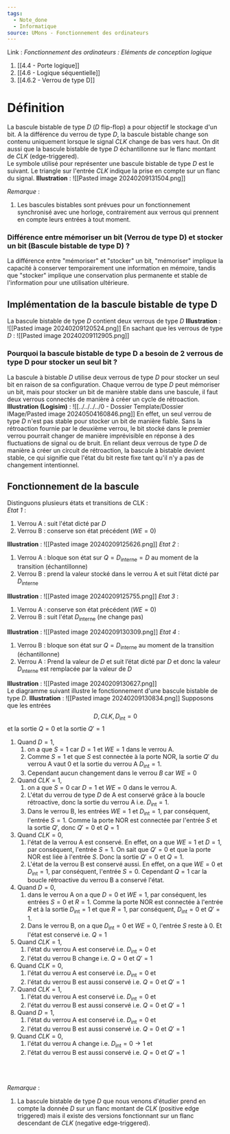 ```yaml
---
tags:
  - Note_done
  - Informatique
source: UMons - Fonctionnement des ordinateurs
---
```


Link :
_Fonctionnement des ordinateurs : Eléments de conception logique_
1. [[4.4 - Porte logique]]
1. [[4.6 - Logique séquentielle]]
2. [[4.6.2 - Verrou de type D]]

# Définition
La bascule bistable de type $D$ ($D$ flip-flop) a pour objectif le stockage d'un bit. 
A la différence du verrou de type $D$, la bascule bistable change son contenu uniquement lorsque le signal $CLK$ change de bas vers haut. On dit aussi que la bascule bistable de type $D$ échantillonne sur le flanc montant de $CLK$ (edge-triggered). 
\
Le symbole utilisé pour représenter une bascule bistable de type $D$ est le suivant. Le triangle sur l'entrée $CLK$ indique la prise en compte sur un flanc du signal.
**Illustration** : ![[Pasted image 20240209131504.png]]

_Remarque_ : 
1. Les bascules bistables sont prévues pour un fonctionnement synchronisé avec une horloge, contrairement aux verrous qui prennent en compte leurs entrées à tout moment. 

### Différence entre mémoriser un bit (Verrou de type D) et stocker un bit (Bascule bistable de type D) ?
La différence entre "mémoriser" et "stocker" un bit, "mémoriser" implique la capacité à conserver temporairement une information en mémoire, tandis que "stocker" implique une conservation plus permanente et stable de l'information pour une utilisation ultérieure.

## Implémentation de la bascule bistable de type D
La bascule bistable de type $D$ contient deux verrous de type $D$
**Illustration** : ![[Pasted image 20240209120524.png]] En sachant que les verrous de type $D$ :  ![[Pasted image 20240209112905.png]]


### Pourquoi la bascule bistable de type D a besoin de 2 verrous de type D pour stocker un seul bit ?
La bascule à bistable $D$ utilise deux verrous de type $D$ pour stocker un seul bit en raison de sa configuration. Chaque verrou de type $D$ peut mémoriser un bit, mais pour stocker un bit de manière stable dans une bascule, il faut deux verrous connectés de manière à créer un cycle de rétroaction.
\
**Illustration (Logisim)** : ![[../../../../0 - Dossier Template/Dossier IMage/Pasted image 20240504160846.png]]
En effet, un seul verrou de type $D$ n'est pas stable pour stocker un bit de manière fiable. Sans la rétroaction fournie par le deuxième verrou, le bit stocké dans le premier verrou pourrait changer de manière imprévisible en réponse à des fluctuations de signal ou de bruit. En reliant deux verrous de type $D$ de manière à créer un circuit de rétroaction, la bascule à bistable devient stable, ce qui signifie que l'état du bit reste fixe tant qu'il n'y a pas de changement intentionnel.
## Fonctionnement de la bascule 
Distinguons plusieurs états et transitions de CLK :
\
_Etat 1_ : 
1. Verrou A : suit l'état dicté par $D$ 
2. Verrou B : conserve son état précédent ($WE=0$)

**Illustration** : ![[Pasted image 20240209125626.png]]
_Etat 2_ : 
1. Verrou A : bloque son état sur $Q=D_{\text{interne}}=D$ au moment de la transition (échantillonne)
2. Verrou B : prend la valeur stocké dans le verrou A et suit l’état dicté par $D_{\text{interne}}$ 

**Illustration** : ![[Pasted image 20240209125755.png]]
_Etat 3_ : 
1. Verrou A : conserve son état précédent ($WE=0$) 
2. Verrou B : suit l'état $D_{\text{interne}}$ (ne change pas)

**Illustration** : ![[Pasted image 20240209130309.png]]
_Etat 4_ :
1. Verrou B : bloque son état sur $Q=D_{\text{interne}}$ au moment de la transition (échantillonne)
2. Verrou A : Prend la valeur de $D$ et suit l’état dicté par $D$ et donc la valeur $D_{\text{interne}}$ est remplacée par la valeur de $D$ 

**Illustration** : ![[Pasted image 20240209130627.png]]
\
Le diagramme suivant illustre le fonctionnement d'une bascule bistable de type $D$.
**Illustration** : ![[Pasted image 20240209130834.png]]
Supposons que les entrées $$D, CLK, D_{\text{int}}=0$$ et la sortie $Q=0$ et la sortie $Q'=1$ 
1. Quand $D=1$, 
	1. on a que $S=1$ car $D=1$ et $WE=1$ dans le verrou A. 
	2. Comme $S=1$ et que $S$ est connectée à la porte NOR, la sortie $Q'$ du verrou A vaut 0 et la sortie du verrou A $D_{\text{int}}=1$. 
	3. Cependant aucun changement dans le verrou $B$ car $WE=0$ 
2. Quand $CLK=1$, 
	1. on a que $S=0$ car $D=1$ et $WE=0$ dans le verrou A. 
	2. L'état du verrou de type $D$ de A est conservé grâce à la boucle rétroactive, donc la sortie du verrou A i.e. $D_{\text{int}}=1$. 
	3. Dans le verrou B, les entrées $WE=1$ et $D_{\text{int}}=1$, par conséquent, l'entrée $S=1$. Comme la porte NOR est connectée par l'entrée $S$ et la sortie $Q'$, donc $Q'=0$ et $Q=1$ 
3. Quand $CLK=0$, 
	1. l'état de la verrou A est conservé. En effet, on a que $WE=1$ et $D=1$, par conséquent, l'entrée $S=1$. On sait que $Q'=0$ et que la porte NOR est liée à l'entrée $S$. Donc la sortie $Q'=0$ et $Q=1$. 
	2. L'état de la verrou B est conservé aussi.  En effet, on a que $WE=0$ et $D_{\text{int}}=1$, par conséquent, l'entrée $S=0$. Cependant $Q=1$ car la boucle rétroactive du verrou B a conservé l'état.
4. Quand $D=0$, 
	1. dans le verrou A on a que $D=0$ et $WE=1$, par conséquent, les entrées $S=0$ et $R=1$. Comme la porte NOR est connectée à l'entrée $R$ et à la sortie $D_{\text{int}}=1$ et que $R=1$, par conséquent, $D_{\text{int}}=0$ et $Q'=1$. 
	2. Dans le verrou B, on a que $D_{\text{int}}=0$ et $WE=0$, l'entrée $S$ reste à 0. Et l'état est conservé i.e. $Q=1$ 
5. Quand $CLK=1$,
	1. l'état du verrou A est conservé i.e. $D_{\text{int}}=0$ et 
	2. l'état du verrou B change i.e. $Q=0$ et $Q'=1$ 
6. Quand $CLK=0$, 
	1. l'état du verrou A est conservé i.e. $D_{\text{int}}=0$ et 
	2. l'état du verrou B est aussi conservé i.e. $Q=0$ et $Q'=1$ 
7. Quand $CLK=1$, 
	1. l'état du verrou A est conservé i.e. $D_{\text{int}}=0$ et 
	2. l'état du verrou B est aussi conservé i.e. $Q=0$ et $Q'=1$ 
8. Quand $D=1$, 
	1. l'état du verrou A est conservé i.e. $D_{\text{int}}=0$ et 
	2. l'état du verrou B est aussi conservé i.e. $Q=0$ et $Q'=1$ 
9. Quand $CLK=0$, 
	1. l'état du verrou A change i.e. $D_{\text{int}}=0 \to 1$ et 
	2. l'état du verrou B est aussi conservé i.e. $Q=0$ et $Q'=1$

\
\
\
_Remarque_ : 
1. La bascule bistable de type $D$ que nous venons d'étudier prend en compte la donnée $D$ sur un flanc montant de $CLK$ (positive edge triggered) mais il existe des versions fonctionnant sur un flanc descendant de $CLK$ (negative edge-triggered).